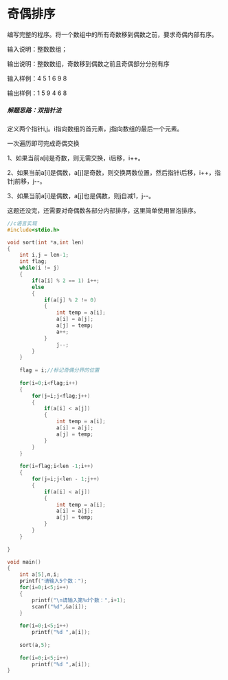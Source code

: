 # 奇偶排序

编写完整的程序。将一个数组中的所有奇数移到偶数之前，要求奇偶内部有序。

输入说明：整数数组；

输出说明：整数数组，奇数移到偶数之前且奇偶部分分别有序

输入样例：4 5 1 6 9 8

输出样例：1 5 9 4 6 8





##### 解题思路：双指针法

定义两个指针i,j。i指向数组的首元素，j指向数组的最后一个元素。

一次遍历即可完成奇偶交换

1、如果当前a[i]是奇数，则无需交换，i后移，i++。

2、如果当前a[i]是偶数，a[j]是奇数，则交换两数位置，然后指针i后移，i++，指针j前移，j--。

3、如果当前a[i]是偶数，a[j]也是偶数，则j自减1，j--。



这题还没完，还需要对奇偶数各部分内部排序，这里简单使用冒泡排序。



```c
//c语言实现
#include<stdio.h>

void sort(int *a,int len)
{
	int i,j = len-1;
	int flag;
	while(i != j)
	{
		if(a[i] % 2 == 1) i++;
		else
		{
			if(a[j] % 2 != 0)
			{
				int temp = a[i];
				a[i] = a[j];
				a[j] = temp;
				a++;
			}
				j--;
		}
	}
	
	flag = i;//标记奇偶分界的位置
	
	for(i=0;i<flag;i++)
	{
		for(j=i;j<flag;j++)
		{
			if(a[i] < a[j])
			{
				int temp = a[i];
				a[i] = a[j];
				a[j] = temp;
			}
		}
	}
	
	for(i=flag;i<len -1;i++)
	{
		for(j=i;j<len - 1;j++)
		{
			if(a[i] < a[j])
			{
				int temp = a[i];
				a[i] = a[j];
				a[j] = temp;
			}
		}
	}
	
} 

void main()
{
	int a[5],n,i;
	printf("请输入5个数：");
	for(i=0;i<5;i++)
	{
		printf("\n请输入第%d个数：",i+1);
		scanf("%d",&a[i]);
	}
	
	for(i=0;i<5;i++)
		printf("%d ",a[i]);
		
	sort(a,5); 
	
	for(i=0;i<5;i++)
		printf("%d ",a[i]);
}
```

